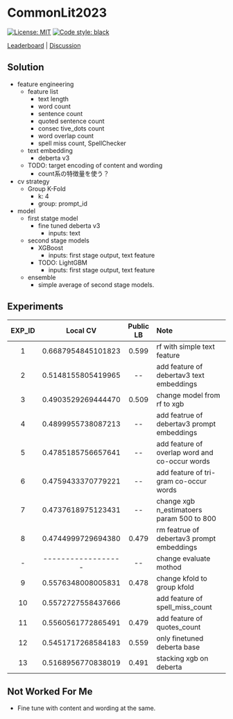 # CommonLit2023

[![License: MIT](https://img.shields.io/badge/License-MIT-yellow.svg)](https://opensource.org/licenses/MIT)
[![Code style: black](https://img.shields.io/badge/code%20style-black-000000.svg)](https://github.com/psf/black)

[Leaderboard](https://www.kaggle.com/competitions/commonlit-evaluate-student-summaries/leaderboard) | [Discussion](https://www.kaggle.com/competitions/commonlit-evaluate-student-summaries/discussion?sort=published)

## Solution

- feature engineering
  - feature list
    - text length
    - word count
    - sentence count
    - quoted sentence count
    - consec tive_dots count
    - word overlap count
    - spell miss count, SpellChecker
  - text embedding
    - deberta v3
  - TODO: target encoding of content and wording
    - count系の特徴量を使う？
- cv strategy
  - Group K-Fold
    - k: 4
    - group:  prompt_id
- model
  - first statge model
    - fine tuned deberta v3
      - inputs: text
  - second stage models
    - XGBoost
      - inputs: first stage output, text feature
    - TODO: LightGBM
      - inputs: first stage output, text feature
  - ensemble
    - simple average of second stage models.

## Experiments

| EXP_ID | Local CV | Public LB | Note |
| :---: | :---: | :---: | :--- |
| 1 | 0.6687954845101823 | 0.599 | rf with simple text feature |
| 2 | 0.5148155805419965 | -- | add feature of debertav3 text embeddings |
| 3 | 0.4903529269444470 | 0.509 | change model from rf to xgb |
| 4 | 0.4899955738087213 | -- | add featrue of debertav3 prompt embeddings |
| 5 | 0.4785185756657641 | -- | add feature of overlap word and co-occur words |
| 6 | 0.4759433370779221 | -- | add feature of tri-gram co-occur words |
| 7 | 0.4737618975123431 | -- | change xgb n_estimatoers param 500 to 800 |
| 8 | 0.4744999729694380 | 0.479 | rm featrue of debertav3 prompt embeddings |
| - | ------------------ | -- | change evaluate mothod |
| 9 | 0.5576348008005831 | 0.478 | change kfold to group kfold |
| 10 | 0.5572727558437666 |  | add feature of spell_miss_count |
| 11 | 0.5560561772865491 | 0.479 | add feature of quotes_count |
| 12 | 0.5451717268584183 | 0.559 | only finetuned deberta base |
| 13 | 0.5168956770838019 | 0.491 | stacking xgb on deberta |

## Not Worked For Me

- Fine tune with content and wording at the same.
